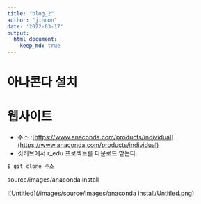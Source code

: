```yaml
---
title: "blog_2"
author: "jihoon"
date: '2022-03-17'
output: 
  html_document:
    keep_md: true
---
```


# 아나콘다 설치

# 웹사이트

- 주소 :[https://www.anaconda.com/products/individual](https://www.anaconda.com/products/individual)
- 깃허브에서 r_edu 프로젝트를 다운로드 받는다.

```bash
$ git clone 주소
```
source/images/anaconda install

![Untitled](/images/source/images/anaconda install/Untitled.png)